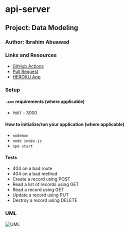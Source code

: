 # api-server

## Project: Data Modeling

### Author: Ibrahim Abuawad

### Links and Resources

- [GitHub Actions](https://github.com/IbrahimAbuawad/basic-api-server/actions) 
- [Pull Request](https://github.com/IbrahimAbuawad/basic-api-server/pull/1)
- [HEROKU App](https://ibrahimawad-basic-api-server.herokuapp.com)

### Setup

#### `.env` requirements (where applicable)

- `PORT` - 3000

#### How to initialize/run your application (where applicable)

- `nodemon`
- `node index.js`
- `npm start`


#### Tests

- 404 on a bad route
- 404 on a bad method
- Create a record using POST
- Read a list of records using GET
- Read a record using GET
- Update a record using PUT
- Destroy a record using DELETE

### UML

![UML](./UML_Basic_Api_Server.jpg)
